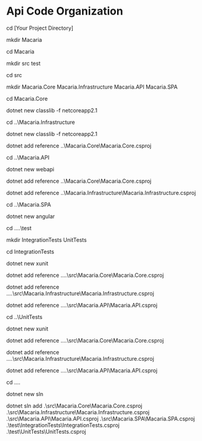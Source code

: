 # Api Code Organization

cd [Your Project Directory]
 
mkdir Macaria

cd Macaria

mkdir src test

cd src

mkdir Macaria.Core Macaria.Infrastructure Macaria.API Macaria.SPA

cd Macaria.Core

dotnet new classlib -f netcoreapp2.1

cd ..\Macaria.Infrastructure

dotnet new classlib -f netcoreapp2.1

dotnet add reference ..\Macaria.Core\Macaria.Core.csproj

cd ..\Macaria.API

dotnet new webapi

dotnet add reference ..\Macaria.Core\Macaria.Core.csproj

dotnet add reference ..\Macaria.Infrastructure\Macaria.Infrastructure.csproj

cd ..\Macaria.SPA

dotnet new angular

cd ..\..\test

mkdir IntegrationTests UnitTests

cd IntegrationTests

dotnet new xunit

dotnet add reference ..\..\src\Macaria.Core\Macaria.Core.csproj

dotnet add reference ..\..\src\Macaria.Infrastructure\Macaria.Infrastructure.csproj

dotnet add reference ..\..\src\Macaria.API\Macaria.API.csproj

cd ..\UnitTests

dotnet new xunit

dotnet add reference ..\..\src\Macaria.Core\Macaria.Core.csproj

dotnet add reference ..\..\src\Macaria.Infrastructure\Macaria.Infrastructure.csproj

dotnet add reference ..\..\src\Macaria.API\Macaria.API.csproj

cd ..\..

dotnet new sln

dotnet sln add .\src\Macaria.Core\Macaria.Core.csproj .\src\Macaria.Infrastructure\Macaria.Infrastructure.csproj .\src\Macaria.API\Macaria.API.csproj .\src\Macaria.SPA\Macaria.SPA.csproj .\test\IntegrationTests\IntegrationTests.csproj .\test\UnitTests\UnitTests.csproj
